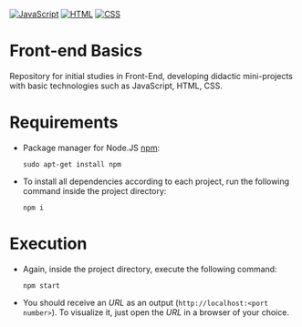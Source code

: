  [![JavaScript](https://img.shields.io/badge/JavaScript-F7DF1E?style=for-the-badge&logo=javascript&logoColor=black)](https://developer.mozilla.org/en-US/docs/Web/JavaScript) [![HTML](https://img.shields.io/badge/HTML5-E34F26?style=for-the-badge&logo=html5&logoColor=white)](https://developer.mozilla.org/en-US/docs/Web/HTML) [![CSS](https://img.shields.io/badge/CSS3-1572B6?style=for-the-badge&logo=css3&logoColor=white)](https://developer.mozilla.org/en-US/docs/Web/CSS)
# Front-end Basics
Repository for initial studies in Front-End, developing didactic mini-projects with basic technologies such as JavaScript, HTML, CSS.
 
 # Requirements
 
 - Package manager for Node.JS [npm](https://docs.npmjs.com/):
 
       sudo apt-get install npm
 
 - To install all dependencies according to each project, run the following command inside the project directory:
 
       npm i
       
# Execution

- Again, inside the project directory, execute the following command:

      npm start

- You should receive an _URL_ as an output (`http://localhost:<port number>`). To visualize it, just open the _URL_ in a browser of your choice.
